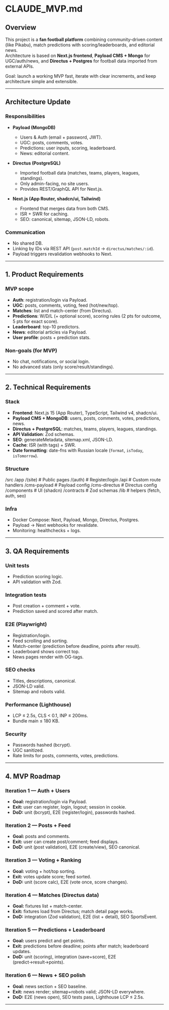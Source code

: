 # CLAUDE_MVP.md

## Overview
This project is a **fan football platform** combining community-driven content (like Pikabu), match predictions with scoring/leaderboards, and editorial news.  
Architecture is based on **Next.js frontend**, **Payload CMS + Mongo** for UGC/auth/news, and **Directus + Postgres** for football data imported from external APIs.

Goal: launch a working MVP fast, iterate with clear increments, and keep architecture simple and extensible.

---

## Architecture Update

### Responsibilities
- **Payload (MongoDB)**
    - Users & Auth (email + password, JWT).
    - UGC: posts, comments, votes.
    - Predictions: user inputs, scoring, leaderboard.
    - News: editorial content.

- **Directus (PostgreSQL)**
    - Imported football data (matches, teams, players, leagues, standings).
    - Only admin-facing, no site users.
    - Provides REST/GraphQL API for Next.js.

- **Next.js (App Router, shadcn/ui, Tailwind)**
    - Frontend that merges data from both CMS.
    - ISR + SWR for caching.
    - SEO: canonical, sitemap, JSON-LD, robots.

### Communication
- No shared DB.
- Linking by IDs via REST API (`post.matchId` → `directus/matches/:id`).
- Payload triggers revalidation webhooks to Next.

---

## 1. Product Requirements

### MVP scope
- **Auth**: registration/login via Payload.
- **UGC**: posts, comments, voting, feed (hot/new/top).
- **Matches**: list and match-center (from Directus).
- **Predictions**: W/D/L (+ optional score), scoring rules (2 pts for outcome, 5 pts for exact score).
- **Leaderboard**: top-10 predictors.
- **News**: editorial articles via Payload.
- **User profile**: posts + prediction stats.

### Non-goals (for MVP)
- No chat, notifications, or social login.
- No advanced stats (only score/result/standings).

---

## 2. Technical Requirements

### Stack
- **Frontend**: Next.js 15 (App Router), TypeScript, Tailwind v4, shadcn/ui.
- **Payload CMS + MongoDB**: users, posts, comments, votes, predictions, news.
- **Directus + PostgreSQL**: matches, teams, players, leagues, standings.
- **API Validation**: Zod schemas.
- **SEO**: generateMetadata, sitemap.xml, JSON-LD.
- **Cache**: ISR (with tags) + SWR.
- **Date formatting**: date-fns with Russian locale (`format`, `isToday`, `isTomorrow`).

### Structure
/src
/app
/(site) # Public pages
/(auth) # Register/login
/api # Custom route handlers
/cms-payload # Payload config
/cms-directus # Directus config
/components # UI (shadcn)
/contracts # Zod schemas
/lib # helpers (fetch, auth, seo)


### Infra
- Docker Compose: Next, Payload, Mongo, Directus, Postgres.
- Payload → Next webhooks for revalidate.
- Monitoring: healthchecks + logs.

---

## 3. QA Requirements

### Unit tests
- Prediction scoring logic.
- API validation with Zod.

### Integration tests
- Post creation + comment + vote.
- Prediction saved and scored after match.

### E2E (Playwright)
- Registration/login.
- Feed scrolling and sorting.
- Match-center (prediction before deadline, points after result).
- Leaderboard shows correct top.
- News pages render with OG-tags.

### SEO checks
- Titles, descriptions, canonical.
- JSON-LD valid.
- Sitemap and robots valid.

### Performance (Lighthouse)
- LCP ≤ 2.5s, CLS < 0.1, INP ≤ 200ms.
- Bundle main ≤ 180 KB.

### Security
- Passwords hashed (bcrypt).
- UGC sanitized.
- Rate limits for posts, comments, votes, predictions.

---

## 4. MVP Roadmap

### Iteration 1 — Auth + Users
- **Goal:** registration/login via Payload.
- **Exit:** user can register, login, logout; session in cookie.
- **DoD:** unit (bcrypt), E2E (register/login), passwords hashed.

### Iteration 2 — Posts + Feed
- **Goal:** posts and comments.
- **Exit:** user can create post/comment; feed displays.
- **DoD:** unit (post validation), E2E (create/view), SEO canonical.

### Iteration 3 — Voting + Ranking
- **Goal:** voting + hot/top sorting.
- **Exit:** votes update score; feed sorted.
- **DoD:** unit (score calc), E2E (vote once, score changes).

### Iteration 4 — Matches (Directus data)
- **Goal:** fixtures list + match-center.
- **Exit:** fixtures load from Directus; match detail page works.
- **DoD:** integration (Zod validation), E2E (list + detail), SEO SportsEvent.

### Iteration 5 — Predictions + Leaderboard
- **Goal:** users predict and get points.
- **Exit:** predictions before deadline; points after match; leaderboard updates.
- **DoD:** unit (scoring), integration (save+score), E2E (predict→result→points).

### Iteration 6 — News + SEO polish
- **Goal:** news section + SEO baseline.
- **Exit:** news render; sitemap+robots valid; JSON-LD everywhere.
- **DoD:** E2E (news open), SEO tests pass, Lighthouse LCP ≤ 2.5s.

---
